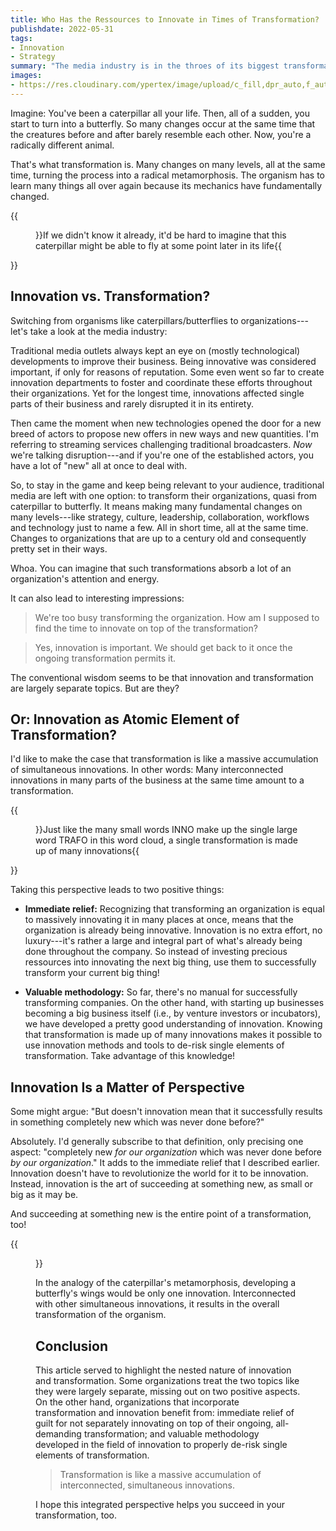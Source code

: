 ```yaml
---
title: Who Has the Ressources to Innovate in Times of Transformation?
publishdate: 2022-05-31
tags:
- Innovation
- Strategy
summary: "The media industry is in the throes of its biggest transformation yet. And on top, public service media is supposed to be innovative, too. What seems like asking too much, might be a blessing in disguise."
images:
- https://res.cloudinary.com/ypertex/image/upload/c_fill,dpr_auto,f_auto,g_auto,h_630,q_auto,w_1200/dd6c56f9-91c6-4dde-ba3b-2a9fb4e94922
---
```


Imagine: You've been a caterpillar all your life. Then, all of a sudden, you start to turn into a butterfly. So many changes occur at the same time that the creatures before and after barely resemble each other. Now, you're a radically different animal.

That's what transformation is. Many changes on many levels, all at the same time, turning the process into a radical metamorphosis. The organism has to learn many things all over again because its mechanics have fundamentally changed.

{{<figure src="dd6c56f9-91c6-4dde-ba3b-2a9fb4e94922">}}If we didn't know it already, it'd be hard to imagine that this caterpillar might be able to fly at some point later in its life{{</figure>}}

## Innovation vs. Transformation?

Switching from organisms like caterpillars/butterflies to organizations---let's take a look at the media industry:

Traditional media outlets always kept an eye on (mostly technological) developments to improve their business. Being innovative was considered important, if only for reasons of reputation. Some even went so far to create innovation departments to foster and coordinate these efforts throughout their organizations. Yet for the longest time, innovations affected single parts of their business and rarely disrupted it in its entirety.

Then came the moment when new technologies opened the door for a new breed of actors to propose new offers in new ways and new quantities. I'm referring to streaming services challenging traditional broadcasters. *Now* we're talking disruption---and if you're one of the established actors, you have a lot of "new" all at once to deal with. 

So, to stay in the game and keep being relevant to your audience, traditional media are left with one option: to transform their organizations, quasi from caterpillar to butterfly. It means making many fundamental changes on many levels---like strategy, culture, leadership, collaboration, workflows and technology just to name a few. All in short time, all at the same time. Changes to organizations that are up to a century old and consequently pretty set in their ways.

Whoa. You can imagine that such transformations absorb a lot of an organization's attention and energy.

It can also lead to interesting impressions:

> We're too busy transforming the organization. How am I supposed to find the time to innovate on top of the transformation?

> Yes, innovation is important. We should get back to it once the ongoing transformation permits it.

The conventional wisdom seems to be that innovation and transformation are largely separate topics. But are they?

## Or: Innovation as Atomic Element of Transformation?

I'd like to make the case that transformation is like a massive accumulation of simultaneous innovations. In other words: Many interconnected innovations in many parts of the business at the same time amount to a transformation.

{{<figure src="1365d4ae-c7e9-4da9-8892-b47f5f92b704" transformation="padded">}}Just like the many small words INNO make up the single large word TRAFO in this word cloud, a single transformation is made up of many innovations{{</figure>}}

Taking this perspective leads to two positive things:

* **Immediate relief:** Recognizing that transforming an organization is equal to massively innovating it in many places at once, means that the organization is already being innovative. Innovation is no extra effort, no luxury---it's rather a large and integral part of what's already being done throughout the company. So instead of investing precious ressources into innovating the next big thing, use them to successfully transform your current big thing!

* **Valuable methodology:** So far, there's no manual for successfully transforming companies. On the other hand, with starting up businesses becoming a big business itself (i.e., by venture investors or incubators), we have developed a pretty good understanding of innovation. Knowing that transformation is made up of many innovations makes it possible to use innovation methods and tools to de-risk single elements of transformation. Take advantage of this knowledge!

## Innovation Is a Matter of Perspective

Some might argue: "But doesn't innovation mean that it successfully results in something completely new which was never done before?"

Absolutely. I'd generally subscribe to that definition, only precising one aspect: "completely new *for our organization* which was never done before *by our organization*." It adds to the immediate relief that I described earlier. Innovation doesn't have to revolutionize the world for it to be innovation. Instead, innovation is the art of succeeding at something new, as small or big as it may be.

And succeeding at something new is the entire point of a transformation, too!

{{<figure src="b8ad6960-8337-4692-b7fd-fd10e17ad4f7" />}}

In the analogy of the caterpillar's metamorphosis, developing a butterfly's wings would be only one innovation. Interconnected with other simultaneous innovations, it results in the overall transformation of the organism.

## Conclusion

This article served to highlight the nested nature of innovation and transformation. Some organizations treat the two topics like they were largely separate, missing out on two positive aspects. On the other hand, organizations that incorporate transformation and innovation benefit from: immediate relief of guilt for not separately innovating on top of their ongoing, all-demanding transformation; and valuable methodology developed in the field of innovation to properly de-risk single elements of transformation.

> Transformation is like a massive accumulation of interconnected, simultaneous innovations.

I hope this integrated perspective helps you succeed in your transformation, too.
